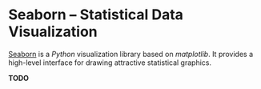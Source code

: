 # Seaborn – Statistical Data Visualization

[Seaborn](https://seaborn.pydata.org/) is a *Python* visualization library based on *matplotlib*.
It provides a high-level interface for drawing attractive statistical graphics.

**TODO**
